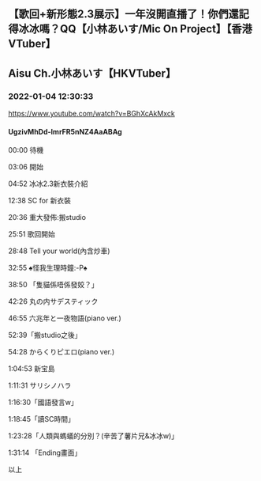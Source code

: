 ## 【歌回+新形態2.3展示】一年沒開直播了！你們還記得冰冰嗎？QQ【小林あいす/Mic On Project】【香港VTuber】
## Aisu Ch.小林あいす【HKVTuber】
### 2022-01-04 12:30:33
https://www.youtube.com/watch?v=BGhXcAkMxck
#### UgzivMhDd-lmrFR5nNZ4AaABAg
00:00 待機

03:06 開始

04:52 冰冰2.3新衣裝介紹

12:38 SC for 新衣裝

20:36 重大發佈:搬studio

25:51 歌回開始

28:48 Tell your world(內含炒車)

32:55 ♠怪我生理時鐘:-P♠

38:50 「隻貓係唔係發姣？」

42:26 丸の内サデスティック

46:55 六兆年と一夜物語(piano ver.)

52:39「搬studio之後」

54:28 からくりピエロ(piano ver.)

1:04:53 新宝島

1:11:31 サリシノハラ

1:16:30「國語發言w」

1:18:45「讀SC時間」

1:23:28「人類與螞蟻的分別？(辛苦了薯片兄&冰冰w)」

1:31:14 「Ending畫面」

以上

